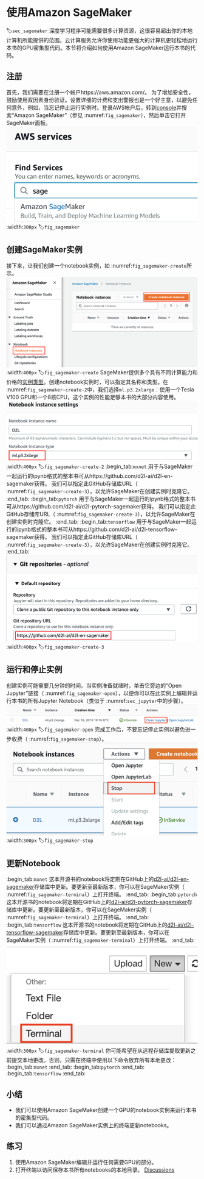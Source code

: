 # 使用Amazon SageMaker
:label:`sec_sagemaker`
深度学习程序可能需要很多计算资源，这很容易超出你的本地计算机所能提供的范围。云计算服务允许你使用功能更强大的计算机更轻松地运行本书的GPU密集型代码。本节将介绍如何使用Amazon SageMaker运行本书的代码。
## 注册
首先，我们需要在注册一个帐户https://aws.amazon.com/。 为了增加安全性，鼓励使用双因素身份验证。设置详细的计费和支出警报也是一个好主意，以避免任何意外，例如，当忘记停止运行实例时。登录AWS帐户后，转到[console](http://console.aws.amazon.com/)并搜索“Amazon SageMaker”（参见 :numref:`fig_sagemaker`），然后单击它打开SageMaker面板。
![搜索并打开SageMaker面板](../img/sagemaker.png)
:width:`300px`
:label:`fig_sagemaker`
## 创建SageMaker实例
接下来，让我们创建一个notebook实例，如 :numref:`fig_sagemaker-create`所示。
![创建一个SageMaker实例](../img/sagemaker-create.png)
:width:`400px`
:label:`fig_sagemaker-create`
SageMaker提供多个具有不同计算能力和价格的[实例类型](https://aws.amazon.com/sagemaker/pricing/instance-types/)。创建notebook实例时，可以指定其名称和类型。在 :numref:`fig_sagemaker-create-2`中，我们选择`ml.p3.2xlarge`：使用一个Tesla V100 GPU和一个8核CPU，这个实例的性能足够本书的大部分内容使用。
![选择实例类型](../img/sagemaker-create-2.png)
:width:`400px`
:label:`fig_sagemaker-create-2`
:begin_tab:`mxnet`
用于与SageMaker一起运行的ipynb格式的整本书可从https://github.com/d2l-ai/d2l-en-sagemaker获得。
我们可以指定此GitHub存储库URL（ :numref:`fig_sagemaker-create-3`），以允许SageMaker在创建实例时克隆它。
:end_tab:
:begin_tab:`pytorch`
用于与SageMaker一起运行的ipynb格式的整本书可从https://github.com/d2l-ai/d2l-pytorch-sagemaker获得。
我们可以指定此GitHub存储库URL（ :numref:`fig_sagemaker-create-3`），以允许SageMaker在创建实例时克隆它。
:end_tab:
:begin_tab:`tensorflow`
用于与SageMaker一起运行的ipynb格式的整本书可从https://github.com/d2l-ai/d2l-tensorflow-sagemaker获得。
我们可以指定此GitHub存储库URL（ :numref:`fig_sagemaker-create-3`），以允许SageMaker在创建实例时克隆它。
:end_tab:
![指定GitHub存储库](../img/sagemaker-create-3.png)
:width:`400px`
:label:`fig_sagemaker-create-3`
## 运行和停止实例
创建实例可能需要几分钟的时间。当实例准备就绪时，单击它旁边的“Open Jupyter”链接（ :numref:`fig_sagemaker-open`），以便你可以在此实例上编辑并运行本书的所有Jupyter Notebook（类似于 :numref:`sec_jupyter`中的步骤）。
![在创建的SageMaker实例上打开Jupyter](../img/sagemaker-open.png)
:width:`400px`
:label:`fig_sagemaker-open`
完成工作后，不要忘记停止实例以避免进一步收费（ :numref:`fig_sagemaker-stop`）。
![停止SageMaker实例](../img/sagemaker-stop.png)
:width:`300px`
:label:`fig_sagemaker-stop`
## 更新Notebook
:begin_tab:`mxnet`
这本开源书的notebook将定期在GitHub上的[d2l-ai/d2l-en-sagemaker](https://github.com/d2l-ai/d2l-en-sagemaker)存储库中更新。要更新至最新版本，你可以在SageMaker实例（ :numref:`fig_sagemaker-terminal`）上打开终端。
:end_tab:
:begin_tab:`pytorch`
这本开源书的notebook将定期在GitHub上的[d2l-ai/d2l-pytorch-sagemaker](https://github.com/d2l-ai/d2l-pytorch-sagemaker)存储库中更新。要更新至最新版本，你可以在SageMaker实例（ :numref:`fig_sagemaker-terminal`）上打开终端。
:end_tab:
:begin_tab:`tensorflow`
这本开源书的notebook将定期在GitHub上的[d2l-ai/d2l-tensorflow-sagemaker](https://github.com/d2l-ai/d2l-tensorflow-sagemaker)存储库中更新。要更新至最新版本，你可以在SageMaker实例（ :numref:`fig_sagemaker-terminal`）上打开终端。
:end_tab:
![在SageMaker实例上打开终端](../img/sagemaker-terminal.png)
:width:`300px`
:label:`fig_sagemaker-terminal`
你可能希望在从远程存储库提取更新之前提交本地更改。否则，只需在终端中使用以下命令放弃所有本地更改：
:begin_tab:`mxnet`
:end_tab:
:begin_tab:`pytorch`
:end_tab:
:begin_tab:`tensorflow`
:end_tab:
## 小结
* 我们可以使用Amazon SageMaker创建一个GPU的notebook实例来运行本书的密集型代码。
* 我们可以通过Amazon SageMaker实例上的终端更新notebooks。
## 练习
1. 使用Amazon SageMaker编辑并运行任何需要GPU的部分。
1. 打开终端以访问保存本书所有notebooks的本地目录。
[Discussions](https://discuss.d2l.ai/t/5732)